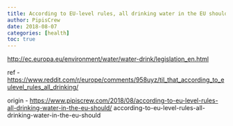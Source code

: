 ```yaml
---
title: According to EU-level rules, all drinking water in the EU should
author: PipisCrew
date: 2018-08-07
categories: [health]
toc: true
---
```


http://ec.europa.eu/environment/water/water-drink/legislation_en.html

ref - https://www.reddit.com/r/europe/comments/958uyz/til_that_according_to_eulevel_rules_all_drinking/

origin - https://www.pipiscrew.com/2018/08/according-to-eu-level-rules-all-drinking-water-in-the-eu-should/ according-to-eu-level-rules-all-drinking-water-in-the-eu-should